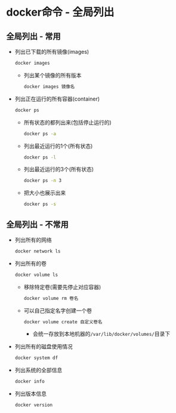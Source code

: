 # docker命令 - 全局列出

## 全局列出 - 常用

- 列出已下载的所有镜像(images)

    ```bash
    docker images 
    ```
    - 列出某个镜像的所有版本
        ```bash
        docker images 镜像名
        ```

- 列出正在运行的所有容器(container)

    ```bash
    docker ps
    ```
    - 所有状态的都列出来(包括停止运行的)
        ```bash
        docker ps -a
        ```
    - 列出最近运行的1个(所有状态)
        ```bash
        docker ps -l
        ```
    - 列出最近运行的3个(所有状态)
        ```bash
        docker ps -n 3
        ```
    - 把大小也展示出来
        ```bash
        docker ps -s
        ```

## 全局列出 - 不常用

- 列出所有的网络

    ```bash
    docker network ls
    ```

- 列出所有的卷

    ```bash
    docker volume ls
    ```
    - 移除特定卷(需要先停止对应容器)
        ```bash
        docker volume rm 卷名
        ```
    - 可以自己指定名字创建一个卷
        ```bash
        docker volume create 自定义卷名
        ```
        - 会统一存放到本地机器的`/var/lib/docker/volumes/`目录下

- 列出所有的磁盘使用情况

    ```bash
    docker system df
    ```

- 列出系统的全部信息
    
    ```bash
    docker info
    ```
    
- 列出版本信息

    ```bash
    docker version
    ```
